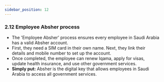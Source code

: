 ```yaml
---
sidebar_position: 12
---
```

### 2.12 Employee Absher process

- The 'Employee Absher' process ensures every employee in Saudi Arabia has a valid Absher account.
- First, they need a SIM card in their own name.
Next, they link their details and mobile number to set up the account.
- Once completed, the employee can renew Iqama, apply for visas, update health insurance, and use other government services.
- **Simply put:** Absher is the digital key that allows employees in Saudi Arabia to access all government services.